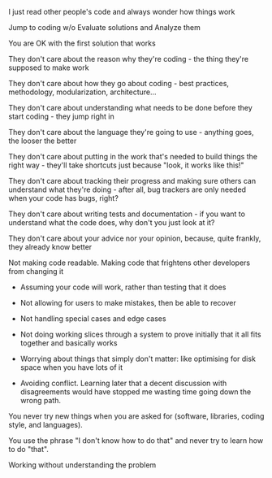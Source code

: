 I just read other people's code and always wonder how things work

Jump to coding w/o Evaluate solutions and Analyze them

You are OK with the first solution that works

They don't care about the reason why they're coding - the thing they're supposed to make work

They don't care about how they go about coding - best practices, methodology, modularization, architecture...

They don't care about understanding what needs to be done before they start coding - they jump right in

They don't care about the language they're going to use - anything goes, the looser the better

They don't care about putting in the work that's needed to build things the right way - they'll take shortcuts just because "look, it works like this!"

They don't care about tracking their progress and making sure others can understand what they're doing - after all, bug trackers are only needed when your code has bugs, right?

They don't care about writing tests and documentation - if you want to understand what the code does, why don't you just look at it?

They don't care about your advice nor your opinion, because, quite frankly, they already know better

Not making code readable. Making code that frightens other developers from changing it

- Assuming your code will work, rather than testing that it does

- Not allowing for users to make mistakes, then be able to recover

- Not handling special cases and edge cases

- Not doing working slices through a system to prove initially that it all fits together and basically works

- Worrying about things that simply don't matter: like optimising for disk space when you have lots of it

- Avoiding conflict. Learning later that a decent discussion with disagreements would have stopped me wasting time going down the wrong path.

You never try new things when you are asked for (software, libraries, coding style, and languages).

You use the phrase "I don't know how to do that" and never try to learn how to do "that".

Working without understanding the problem
